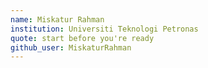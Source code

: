 ```yaml
---
name: Miskatur Rahman
institution: Universiti Teknologi Petronas
quote: start before you're ready
github_user: MiskaturRahman
---
```

